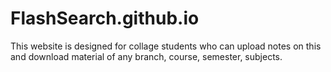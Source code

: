 # FlashSearch.github.io
This website is designed for collage students who can upload notes on this and download material of any branch, course, semester, subjects.  
